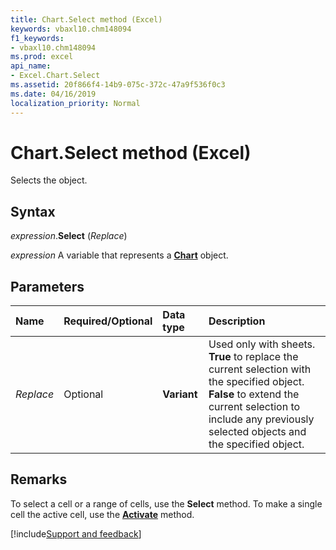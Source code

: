 ```yaml
---
title: Chart.Select method (Excel)
keywords: vbaxl10.chm148094
f1_keywords:
- vbaxl10.chm148094
ms.prod: excel
api_name:
- Excel.Chart.Select
ms.assetid: 20f866f4-14b9-075c-372c-47a9f536f0c3
ms.date: 04/16/2019
localization_priority: Normal
---
```



# Chart.Select method (Excel)

Selects the object.


## Syntax

_expression_.**Select** (_Replace_)

_expression_ A variable that represents a **[Chart](Excel.Chart(object).md)** object.


## Parameters

|Name|Required/Optional|Data type|Description|
|:-----|:-----|:-----|:-----|
| _Replace_|Optional| **Variant**| Used only with sheets. **True** to replace the current selection with the specified object. **False** to extend the current selection to include any previously selected objects and the specified object.|

## Remarks

To select a cell or a range of cells, use the **Select** method. To make a single cell the active cell, use the **[Activate](Excel.Chart.Activate(method).md)** method.



[!include[Support and feedback](~/includes/feedback-boilerplate.md)]